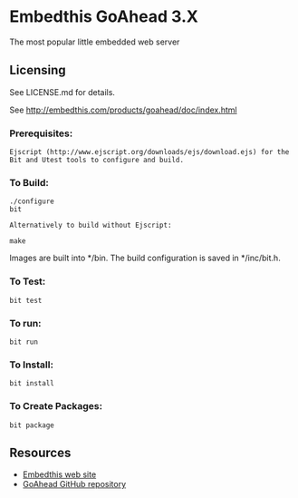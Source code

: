 Embedthis GoAhead 3.X
===

The most popular little embedded web server

Licensing
---
See LICENSE.md for details.


  See http://embedthis.com/products/goahead/doc/index.html

### Prerequisites:
    Ejscript (http://www.ejscript.org/downloads/ejs/download.ejs) for the Bit and Utest tools to configure and build.

### To Build:

    ./configure
    bit

    Alternatively to build without Ejscript:

    make

Images are built into */bin. The build configuration is saved in */inc/bit.h.

### To Test:

    bit test

### To run:

    bit run

### To Install:

    bit install

### To Create Packages:

    bit package

Resources
---
  - [Embedthis web site](http://embedthis.com/)
  - [GoAhead GitHub repository](http://github.com/embedthis/goahead)
